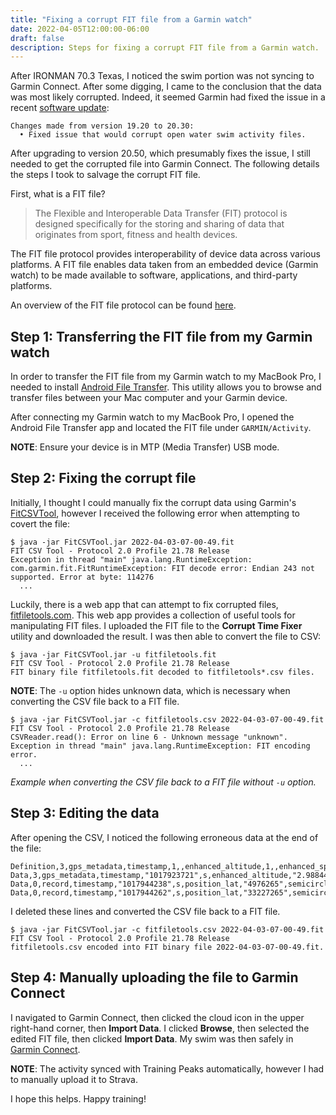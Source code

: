 ```yaml
---
title: "Fixing a corrupt FIT file from a Garmin watch"
date: 2022-04-05T12:00:00-06:00
draft: false
description: Steps for fixing a corrupt FIT file from a Garmin watch.
---
```


After IRONMAN 70.3 Texas, I noticed the swim portion was not syncing to Garmin Connect. After some digging, I came to the conclusion that the data was most likely corrupted. Indeed, it seemed Garmin had fixed the issue in a recent [software update](https://www8.garmin.com/support/download_details.jsp?id=15159):

```
Changes made from version 19.20 to 20.30:
  • Fixed issue that would corrupt open water swim activity files.
```

After upgrading to version 20.50, which presumably fixes the issue, I still needed to get the corrupted file into Garmin Connect. The following details the steps I took to salvage the corrupt FIT file.

First, what is a FIT file?

>The Flexible and Interoperable Data Transfer (FIT) protocol is designed specifically for the storing and sharing of data that originates from sport, fitness and health devices.

The FIT file protocol provides interoperability of device data across various platforms. A FIT file enables data taken from an embedded device (Garmin watch) to be made available to software, applications, and third-party platforms.

An overview of the FIT file protocol can be found [here](https://developer.garmin.com/fit/overview).

## Step 1: Transferring the FIT file from my Garmin watch

In order to transfer the FIT file from my Garmin watch to my MacBook Pro, I needed to install [Android File Transfer](https://www.android.com/filetransfer). This utility allows you to browse and transfer files between your Mac computer and your Garmin device.

After connecting my Garmin watch to my MacBook Pro, I opened the Android File Transfer app and located the FIT file under `GARMIN/Activity`.

**NOTE**: Ensure your device is in MTP (Media Transfer) USB mode.

## Step 2: Fixing the corrupt file

Initially, I thought I could manually fix the corrupt data using Garmin's [FitCSVTool](https://developer.garmin.com/fit/fitcsvtool), however I received the following error when attempting to covert the file:

```
$ java -jar FitCSVTool.jar 2022-04-03-07-00-49.fit
FIT CSV Tool - Protocol 2.0 Profile 21.78 Release
Exception in thread "main" java.lang.RuntimeException: com.garmin.fit.FitRuntimeException: FIT decode error: Endian 243 not supported. Error at byte: 114276
  ...
```

Luckily, there is a web app that can attempt to fix corrupted files, [fitfiletools.com](https://www.fitfiletools.com). This web app provides a collection of useful tools for manipulating FIT files. I uploaded the FIT file to the **Corrupt Time Fixer** utility and downloaded the result. I was then able to convert the file to CSV:

```
$ java -jar FitCSVTool.jar -u fitfiletools.fit
FIT CSV Tool - Protocol 2.0 Profile 21.78 Release
FIT binary file fitfiletools.fit decoded to fitfiletools*.csv files.
```

**NOTE**: The `-u` option hides unknown data, which is necessary when converting the CSV file back to a FIT file.

```
$ java -jar FitCSVTool.jar -c fitfiletools.csv 2022-04-03-07-00-49.fit
FIT CSV Tool - Protocol 2.0 Profile 21.78 Release
CSVReader.read(): Error on line 6 - Unknown message "unknown".
Exception in thread "main" java.lang.RuntimeException: FIT encoding error.
  ...
```
*Example when converting the CSV file back to a FIT file without `-u` option.*

## Step 3: Editing the data

After opening the CSV, I noticed the following erroneous data at the end of the file:

```
Definition,3,gps_metadata,timestamp,1,,enhanced_altitude,1,,enhanced_speed,1,,,,,,,,,,,,,,,,,,,,,,,,,,,,,,,,,,,,,,,,,,,,,,,,,,,,,,,,,,,,,,,,,,,,,,,,,,,,,,,,,,,,,,,,,,,,,,,,,,,,,,,,,,,,,,,,,,,,,,,,,,,,,,,,,,,,,,,,,,,,,,,,,,,,,,,,,,,,,,,,,,,,,,,,,,,,,,,,,,,,,,,,,,,,,,,,,,,,,,,,,,,,,,,,,,,,,,,,,,,,,,,,,,,,,,,,,,,,,,,,,,,,,,,,,,,,,,,,,,,,,,,,,,,,,
Data,3,gps_metadata,timestamp,"1017923721",s,enhanced_altitude,"2.988443896E8",m,enhanced_speed,"1113.864",m/s,,,,,,,,,,,,,,,,,,,,,,,,,,,,,,,,,,,,,,,,,,,,,,,,,,,,,,,,,,,,,,,,,,,,,,,,,,,,,,,,,,,,,,,,,,,,,,,,,,,,,,,,,,,,,,,,,,,,,,,,,,,,,,,,,,,,,,,,,,,,,,,,,,,,,,,,,,,,,,,,,,,,,,,,,,,,,,,,,,,,,,,,,,,,,,,,,,,,,,,,,,,,,,,,,,,,,,,,,,,,,,,,,,,,,,,,,,,,,,,,,,,,,,,,,,,,,,,,,,,,,,,,,,,,
Data,0,record,timestamp,"1017944238",s,position_lat,"4976265",semicircles,position_long,"33588224",semicircles,distance,"1679052.86",m,enhanced_speed,"4984.076",m/s,unknown,"33792",,heart_rate,"0",bpm,cadence,"5",rpm,temperature,"-3",C,cycles,"4",cycles,fractional_cadence,"1.046875",rpm,unknown,"9",,unknown,"4",,total_cycles,"1284|1284",cycles,,,,,,,,,,,,,,,,,,,,,,,,,,,,,,,,,,,,,,,,,,,,,,,,,,,,,,,,,,,,,,,,,,,,,,,,,,,,,,,,,,,,,,,,,,,,,,,,,,,,,,,,,,,,,,,,,,,,,,,,,,,,,,,,,,,,,,,,,,,,,,,,,,,,,,,,,,,,,,,,,,,,,,,,,,,,,,,,,,,,,,,,,,,,,,,,,,,,,,,,,,,,,,,,,,,,,,,,,,,,,,,,,,,,,,,,,,,
Data,0,record,timestamp,"1017944262",s,position_lat,"33227265",semicircles,position_long,"861801485",semicircles,distance,"155.32",m,enhanced_speed,"1117784.396",m/s,unknown,"118",,heart_rate,"11",bpm,cadence,"118",rpm,temperature,"117",C,cycles,"115",cycles,fractional_cadence,"0.890625",rpm,unknown,"114",,unknown,"112",,total_cycles,"1395|1395",cycles,,,,,,,,,,,,,,,,,,,,,,,,,,,,,,,,,,,,,,,,,,,,,,,,,,,,,,,,,,,,,,,,,,,,,,,,,,,,,,,,,,,,,,,,,,,,,,,,,,,,,,,,,,,,,,,,,,,,,,,,,,,,,,,,,,,,,,,,,,,,,,,,,,,,,,,,,,,,,,,,,,,,,,,,,,,,,,,,,,,,,,,,,,,,,,,,,,,,,,,,,,,,,,,,,,,,,,,,,,,,,,,,,,,,,,,,,,,
```

I deleted these lines and converted the CSV file back to a FIT file.

```
$ java -jar FitCSVTool.jar -c fitfiletools.csv 2022-04-03-07-00-49.fit
FIT CSV Tool - Protocol 2.0 Profile 21.78 Release
fitfiletools.csv encoded into FIT binary file 2022-04-03-07-00-49.fit.
```

## Step 4: Manually uploading the file to Garmin Connect

I navigated to Garmin Connect, then clicked the cloud icon in the upper right-hand corner, then **Import Data**. I clicked **Browse**, then selected the edited FIT file, then clicked **Import Data**. My swim was then safely in [Garmin Connect](https://connect.garmin.com/modern/activity/8587222233).

**NOTE**: The activity synced with Training Peaks automatically, however I had to manually upload it to Strava.

I hope this helps. Happy training!
